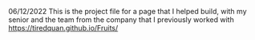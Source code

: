 06/12/2022
This is the project file for a page that I helped build, with my senior and the team from the company that I previously worked with
https://tiredquan.github.io/Fruits/
